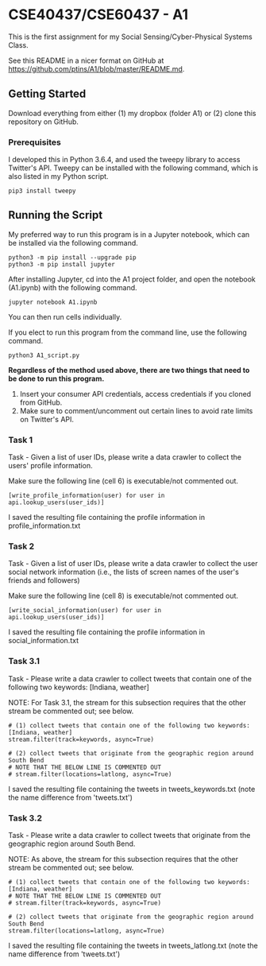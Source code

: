 # CSE40437/CSE60437 - A1

This is the first assignment for my Social Sensing/Cyber-Physical Systems Class.

See this README in a nicer format on GitHub at https://github.com/ptins/A1/blob/master/README.md.

## Getting Started

Download everything from either (1) my dropbox (folder A1) or (2) clone this repository on GitHub.

### Prerequisites

I developed this in Python 3.6.4, and used the tweepy library to access Twitter's API. 
Tweepy can be installed with the following command, which is also listed in my Python script.

```
pip3 install tweepy
```

## Running the Script

My preferred way to run this program is in a Jupyter notebook, which can be installed via the following command.

```
python3 -m pip install --upgrade pip
python3 -m pip install jupyter
```

After installing Jupyter, cd into the A1 project folder, and open the notebook (A1.ipynb) with the following command.

```
jupyter notebook A1.ipynb
```

You can then run cells individually.


If you elect to run this program from the command line, use the following command.

```
python3 A1_script.py
```

**Regardless of the method used above, there are two things that need to be done to run this program.** 
1. Insert your consumer API credentials, access credentials if you cloned from GitHub. 
2. Make sure to comment/uncomment out certain lines to avoid rate limits on Twitter's API.

### Task 1

Task - Given a list of user IDs, please write a data crawler to collect the users' profile information.

Make sure the following line (cell 6) is executable/not commented out.

```
[write_profile_information(user) for user in api.lookup_users(user_ids)]
```

I saved the resulting file containing the profile information in profile_information.txt

### Task 2

Task - Given a list of user IDs, please write a data crawler to collect the user social network information (i.e., the lists of screen names of the user's friends and followers)

Make sure the following line (cell 8) is executable/not commented out.

```
[write_social_information(user) for user in api.lookup_users(user_ids)]
```

I saved the resulting file containing the profile information in social_information.txt

### Task 3.1

Task - Please write a data crawler to collect tweets that contain one of the following two keywords: [Indiana, weather]

NOTE: For Task 3.1, the stream for this subsection requires that the other stream be commented out; see below. 

```
# (1) collect tweets that contain one of the following two keywords: [Indiana, weather] 
stream.filter(track=keywords, async=True)

# (2) collect tweets that originate from the geographic region around South Bend
# NOTE THAT THE BELOW LINE IS COMMENTED OUT
# stream.filter(locations=latlong, async=True)
```

I saved the resulting file containing the tweets in tweets_keywords.txt (note the name difference from 'tweets.txt')

### Task 3.2

Task - Please write a data crawler to collect tweets that originate from the geographic region around South Bend.

NOTE: As above, the stream for this subsection requires that the other stream be commented out; see below.

```
# (1) collect tweets that contain one of the following two keywords: [Indiana, weather] 
# NOTE THAT THE BELOW LINE IS COMMENTED OUT
# stream.filter(track=keywords, async=True)

# (2) collect tweets that originate from the geographic region around South Bend
stream.filter(locations=latlong, async=True)
```

I saved the resulting file containing the tweets in tweets_latlong.txt (note the name difference from 'tweets.txt')

